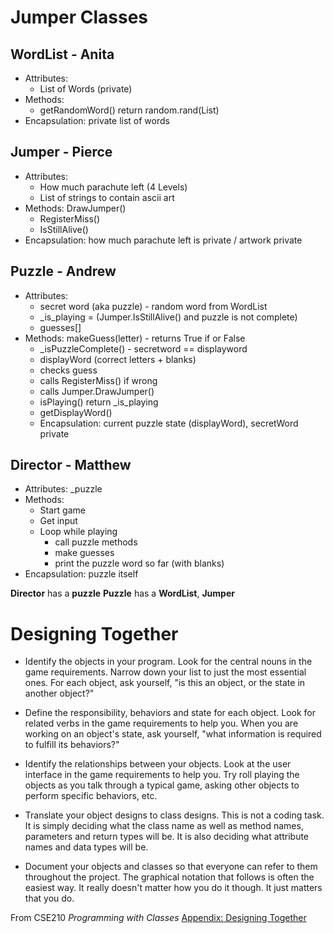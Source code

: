 # Jumper Classes
## WordList - Anita
* Attributes: 
    * List of Words (private) 
* Methods: 
    * getRandomWord() return random.rand(List) 
* Encapsulation: private list of words 
    
## Jumper - Pierce
* Attributes: 
    * How much parachute left (4 Levels) 
    * List of strings to contain ascii art 
* Methods: DrawJumper()
    * RegisterMiss()
    * IsStillAlive()
* Encapsulation: how much parachute left is private / artwork private   
   
## Puzzle - Andrew
* Attributes:
    * secret word (aka puzzle) - random word from WordList 
    * _is_playing = (Jumper.IsStillAlive() and puzzle is not complete)
    * guesses[]
* Methods: makeGuess(letter) - returns True if or False  
    * _isPuzzleComplete() - secretword == displayword 
    * displayWord (correct letters + blanks)
    * checks guess
    * calls RegisterMiss() if wrong
    * calls Jumper.DrawJumper()
    * isPlaying() return _is_playing
    * getDisplayWord()
    * Encapsulation: current puzzle state (displayWord), secretWord private
## Director - Matthew
* Attributes:
    _puzzle
* Methods:
   * Start game
   * Get input
   * Loop while playing 
        * call puzzle methods
        * make guesses
        * print the puzzle word so far (with blanks)
* Encapsulation: puzzle itself 


 **Director** has a **puzzle** 
 **Puzzle** has a **WordList**, **Jumper**

# Designing Together
* Identify the objects in your program. Look for the central nouns in the game requirements. Narrow down your list to just the most essential ones. For each object, ask yourself, "is this an object, or the state in another object?"    

* Define the responsibility, behaviors and state for each object. Look for related verbs in the game requirements to help you. When you are working on an object's state, ask yourself, "what information is required to fulfill its behaviors?"

* Identify the relationships between your objects. Look at the user interface in the game requirements to help you. Try roll playing the objects as you talk through a typical game, asking other objects to perform specific behaviors, etc.

* Translate your object designs to class designs. This is not a coding task. It is simply deciding what the class name as well as method names, parameters and return types will be. It is also deciding what attribute names and data types will be.

* Document your objects and classes so that everyone can refer to them throughout the project. The graphical notation that follows is often the easiest way. It really doesn't matter how you do it though. It just matters that you do.

From CSE210 _Programming with Classes_ [Appendix: Designing Together](https://byui-cse.github.io/cse210-course-competency/appendices/designing-together.html)